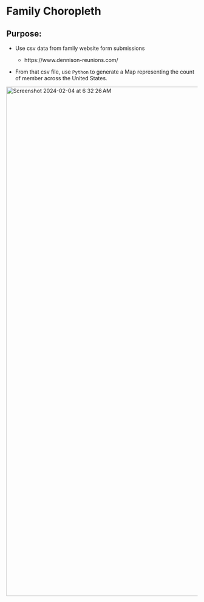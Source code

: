 # Family Choropleth

## Purpose:
- Use csv data from family website form submissions
  - <link>https://www.dennison-reunions.com/</link>
  
- From that csv file, use `Python` to generate a Map representing the count of member across the United States.

<img width="1340" alt="Screenshot 2024-02-04 at 6 32 26 AM" src="https://github.com/TerryDennisonJr/family-map/assets/77395950/e89e4e85-571d-4a19-9acf-265070547840">

